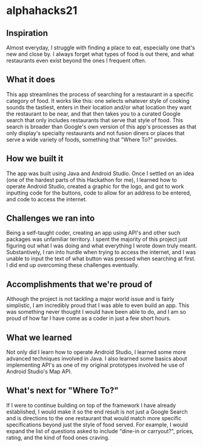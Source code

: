 # alphahacks21

## Inspiration
Almost everyday, I struggle with finding a place to eat, especially one that's new and close by. I always forget what types of food is out there, and what restaurants even exist beyond the ones I frequent often. 

## What it does
This app streamlines the process of searching for a restaurant in a specific category of food. It works like this: one selects whatever style of cooking sounds the tastiest, enters in their location and/or what location they want the restaurant to be near, and that then takes you to a curated Google search that only includes restaurants that serve that style of food. This search is broader than Google's own version of this app's processes as that only display's specialty restaurants and not fusion diners or places that serve a wide variety of foods, something that "Where To?" provides. 

## How we built it
The app was built using Java and Android Studio. Once I settled on an idea (one of the hardest parts of this Hackathon for me), I learned how to operate Android Studio, created a graphic for the logo, and got to work inputting code for the buttons, code to allow for an address to be entered, and code to access the internet.

## Challenges we ran into
Being a self-taught coder, creating an app using API's and other such packages was unfamiliar territory. I spent the majority of this project just figuring out what I was doing and what everything I wrote down truly meant. Substantively, I ran into hurdle when trying to access the internet, and I was unable to input the text of what button was pressed when searching at first. I did end up overcoming these challenges eventually.

## Accomplishments that we're proud of
Although the project is not tackling a major world issue and is fairly simplistic, I am incredibly proud that I was able to even build an app. This was something  never thought I would have been able to do, and I am so proud of how far I have come as a coder in just a few short hours.

## What we learned
Not only did I learn how to operate Android Studio, I learned some more advanced techniques involved in Java. I also learned some basics about implementing API's as one of my original prototypes involved he use of Android Studio's Map API. 

## What's next for "Where To?"
If I were to continue building on top of the framework I have already established, I would make it so the end result is not just a Google Search and is directions to the one restaurant that would match more specific specifications beyond just the style of food served. For example, I would expand the list of questions asked to include "dine-in or carryout?", prices, rating, and the kind of food ones craving. 
